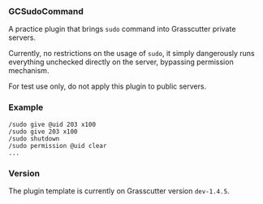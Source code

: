 ### GCSudoCommand

A practice plugin that brings `sudo` command into Grasscutter private servers.

Currently, no restrictions on the usage of `sudo`, it simply dangerously runs everything unchecked directly on the server, bypassing permission mechanism.

For test use only, do not apply this plugin to public servers.


### Example

```
/sudo give @uid 203 x100
/sudo give 203 x100
/sudo shutdown
/sudo permission @uid clear
...
```

### Version

The plugin template is currently on Grasscutter version `dev-1.4.5`.
